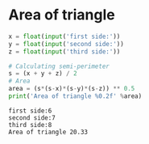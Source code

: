 # Area of triangle


```python
x = float(input('first side:'))
y = float(input('second side:'))
z = float(input('third side:'))

# Calculating semi-perimeter
s = (x + y + z) / 2
# Area
area = (s*(s-x)*(s-y)*(s-z)) ** 0.5
print('Area of triangle %0.2f' %area)
```

    first side:6
    second side:7
    third side:8
    Area of triangle 20.33
    
